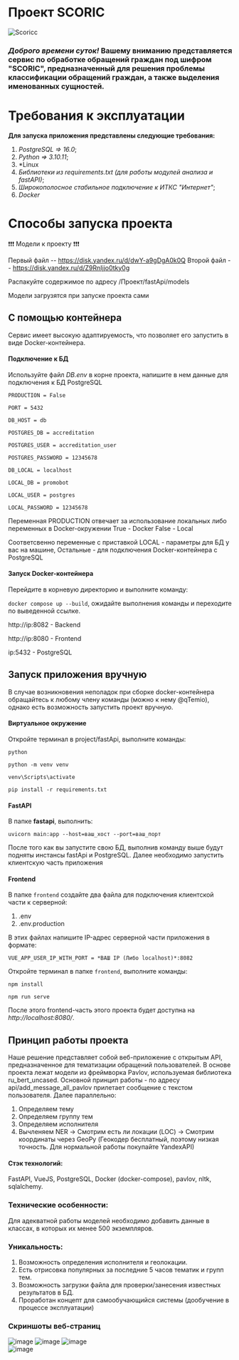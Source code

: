 # Проект SCORIC
![Scoricc](https://github.com/K-Team-Coders/Promobot/assets/74972003/486f396b-dd7b-4126-b426-0633d80108c9)

### *Доброго времени суток!* **Вашему вниманию** представляется сервис по обработке обращений граждан под шифром "**SCORIC**", предназначенный для решения проблемы классификации обращений граждан, а также выделения именованных сущностей.

# Требования к эксплуатации

**Для запуска приложения представлены следующие требования:**

1) *PostgreSQL => 16.0*;
2) *Python => 3.10.11*;
3) *Linux
4) *Библиотеки из requirements.txt (для работы модулей анализа и fastAPI)*;
5) *Широкополосное стабильное подключение к ИТКС "Интернет"*;
6) *Docker*

# Способы запуска проекта

❗❗❗ Модели к проекту ❗❗❗

Первый файл -- https://disk.yandex.ru/d/dwY-a9gDgA0k0Q
Второй файл -- https://disk.yandex.ru/d/Z9RnIjjo0tky0g

Распакуйте содержимое по адресу /Проект/fastApi/models

Модели загрузятся при запуске проекта сами

## С помощью контейнера

  Сервис имеет высокую адаптируемость, что позволяет его запустить в виде Docker-контейнера.

#### Подключение к БД

  Используйте файл *DB.env* в корне проекта, напишите в нем данные для подключения к БД PostgreSQL

`PRODUCTION = False`

`PORT = 5432`

`DB_HOST = db`

`POSTGRES_DB = accreditation`

`POSTGRES_USER = accreditation_user`

`POSTGRES_PASSWORD = 12345678`

`DB_LOCAL = localhost`

`LOCAL_DB = promobot`

`LOCAL_USER = postgres`

`LOCAL_PASSWORD = 12345678`

Переменная PRODUCTION отвечает за использование локальных либо переменных в Docker-окружении
True - Docker
False - Local

Соответсвенно переменные с приставкой LOCAL - параметры для БД у вас на машине,
Остальные - для подключения Docker-контейнера с PostgreSQL

#### Запуск Docker-контейнера

  Перейдите в корневую директорию и выполните команду:

  `docker compose up --build`, ожидайте выполнения команды и переходите по выведенной ссылке.
  
  http://ip:8082 - Backend
  
  http://ip:8080 - Frontend
  
  ip:5432 - PostgreSQL

## Запуск приложения вручную

  В случае возникновения неполадок при сборке docker-контейнера обращайтесь к любому члену команды (можно к нему @qTemio), однако есть возможность запустить проект вручную.

#### Виртуальное окружение

Откройте терминал в project/fastApi, выполните команды:

```
python

python -m venv venv

venv\Scripts\activate

pip install -r requirements.txt
```

#### FastAPI

В папке **fastapi**, выполнить:

`uvicorn main:app --host=ваш_хост --port=ваш_порт`

После того как вы запустите свою БД, выполнив команду выше будут подняты инстансы fastApi и PostgreSQL. Далее необходимо запустить клиентскую часть приложения

#### Frontend

В папке `frontend` создайте два файла для подключения клиентской части к серверной:

1) .env
2) .env.production

В этих файлах напишите IP-адрес серверной части приложения в формате:

`VUE_APP_USER_IP_WITH_PORT = *ВАШ IP (Либо localhost)*:8082`

Откройте терминал в папке `frontend`, выполните команды:

`npm install`

`npm run serve`

После этого frontend-часть этого проекта будет доступна на *http://localhost:8080/*.

## Принцип работы проекта

Наше решение представляет собой веб-приложение с открытым API, предназначенное для тематизации обращений пользователей. В основе проекта лежат модели из фреймворка Pavlov, используемая библиотека ru_bert_uncased. 
Основной принцип работы - по адресу api/add_message_all_pavlov прилетает сообщение с текстом пользователя. Далее параллельно:
1) Определяем тему
2) Определяем группу тем
3) Определяем исполнителя
4) Вычленяем NER -> Смотрим есть ли локации (LOC) -> Смотрим координаты через GeoPy (Геокодер бесплатный, поэтому низкая точность. Для нормальной работы покупайте YandexAPI)

#### Стэк технологий:

FastAPI, VueJS, PostgreSQL, Docker (docker-compose), pavlov, nltk, sqlalchemy.

### Технические особенности:

Для адекватной работы моделей необходимо добавить данные в классах, в которых их менее 500 экземпляров.

### Уникальность:

1. Возможность определения исполнителя и геолокации.
2. Есть отрисовка популярных за последние 5 часов тематик и групп тем.
3. Возможность загрузки файла для проверки/занесения известных результатов в БД.
4. Проработан концепт для самообучающийся системы (дообучение в процессе эксплуатации)

### Скриншоты веб-страниц

![image](1_sc.png)
![image](2_sc.png)
![image](3_sc.png)  
![image](4_sc.png) 

